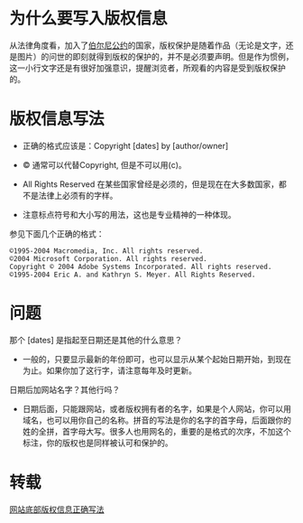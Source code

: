 # 为什么要写入版权信息

从法律角度看，加入了[伯尔尼公约](https://baike.baidu.com/item/%E4%BF%9D%E6%8A%A4%E6%96%87%E5%AD%A6%E5%92%8C%E8%89%BA%E6%9C%AF%E4%BD%9C%E5%93%81%E4%BC%AF%E5%B0%94%E5%B0%BC%E5%85%AC%E7%BA%A6/5195457?fromtitle=%E4%BC%AF%E5%B0%94%E5%B0%BC%E5%85%AC%E7%BA%A6&fromid=1700900&fr=aladdin)的国家，版权保护是随着作品（无论是文字，还是图片）的问世的即刻就得到版权的保护的，并不是必须要声明。但是作为惯例，这一小行文字还是有很好加强意识，提醒浏览者，所观看的内容是受到版权保护的。

# 版权信息写法

* 正确的格式应该是：Copyright [dates] by [author/owner]

* © 通常可以代替Copyright, 但是不可以用(c)。
*  All Rights Reserved 在某些国家曾经是必须的，但是现在在大多数国家，都不是法律上必须有的字样。
* 注意标点符号和大小写的用法，这也是专业精神的一种体现。

参见下面几个正确的格式：

```
©1995-2004 Macromedia, Inc. All rights reserved.
©2004 Microsoft Corporation. All rights reserved.
Copyright © 2004 Adobe Systems Incorporated. All rights reserved.
©1995-2004 Eric A. and Kathryn S. Meyer. All Rights Reserved.
```

# 问题

那个 [dates] 是指起至日期还是其他的什么意思？

* 一般的，只要显示最新的年份即可，也可以显示从某个起始日期开始，到现在为止。如果你加了这行字，请注意每年及时更新。

日期后加网站名字？其他行吗？

* 日期后面，只能跟网站，或者版权拥有者的名字，如果是个人网站，你可以用域名，也可以用你自己的名称。拼音的写法是你的名字的首字母，后面跟你的姓的全拼，首字母大写。很多人也用网名的，重要的是格式的次序，不加这个标注，你的版权也是同样被认可和保护的。

# 转载

[网站底部版权信息正确写法](https://blog.csdn.net/adeyi/article/details/10921957)
